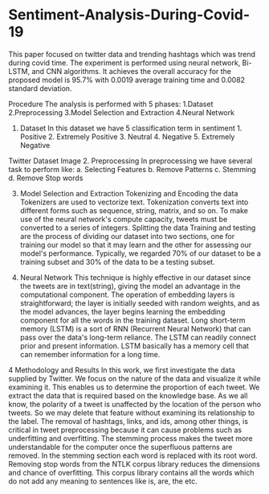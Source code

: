 # Sentiment-Analysis-During-Covid-19
This paper focused on twitter data and trending hashtags which was trend during covid time. The experiment is performed using neural network, Bi-LSTM, and CNN algorithms. It achieves the overall accuracy for the proposed model is 95.7% with 0.0019 average training time and 0.0082 standard deviation.

Procedure
            The analysis is performed with 5 phases: 
            1.Dataset
            2.Preprocessing
            3.Model Selection and Extraction
            4.Neural Network
            
1. Dataset
            In this dataset we have 5 classification term in sentiment
            1. Positive
            2. Extremely Positive
            3. Neutral
            4. Negative
            5. Extremely Negative
        
Twitter Dataset Image
2. Preprocessing
            In preprocessing we have several task to perform like:
            a. Selecting Features
            b. Remove Patterns
            c. Stemming
            d. Remove Stop words
        
3. Model Selection and Extraction
            Tokenizing and Encoding the data
            Tokenizers are used to vectorize text. Tokenization converts text into different forms
            such as sequence, string, matrix, and so on. To make use of the neural network's
            compute capacity, tweets must be converted to a series of integers.
            Splitting the data
            Training and testing are the process of dividing our dataset into two sections, one for
            training our model so that it may learn and the other for assessing our model's
            performance. Typically, we regarded 70% of our dataset to be a training subset and 30%
            of the data to be a testing subset. 
            
4. Neural Network
            This technique is highly effective in our dataset since the tweets are in text(string),
            giving the model an advantage in the computational component.
            The operation of embedding layers is straightforward; the layer is initially seeded with
            random weights, and as the model advances, the layer begins learning the embedding
            component for all the words in the training dataset.
            Long short-term memory (LSTM) is a sort of RNN (Recurrent Neural Network) that
            can pass over the data's long-term reliance. The LSTM can readily connect prior and
            present information. LSTM basically has a memory cell that can remember information
            for a long time.
            
4 Methodology and Results
            In this work, we first investigate the data supplied by Twitter. We focus on the nature
            of the data and visualize it while examining it. This enables us to determine the
            proportion of each tweet. We extract the data that is required based on the knowledge
            base. As we all know, the polarity of a tweet is unaffected by the location of the person
            who tweets. So we may delete that feature without examining its relationship to the
            label. The removal of hashtags, links, and ids, among other things, is critical in tweet
            preprocessing because it can cause problems such as underfitting and overfitting. The
            stemming process makes the tweet more understandable for the computer once the
            superfluous patterns are removed. In the stemming section each word is replaced with
            its root word. Removing stop words from the NTLK corpus library reduces the
            dimensions and chance of overfitting. This corpus library contains all the words which
            do not add any meaning to sentences like is, are, the etc.
